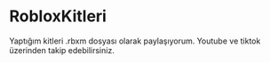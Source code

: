 # RobloxKitleri
Yaptığım kitleri .rbxm dosyası olarak paylaşıyorum. Youtube ve tiktok üzerinden takip edebilirsiniz. 
